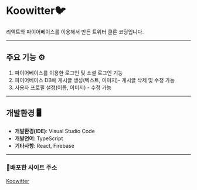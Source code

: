 # Koowitter🐦

리액트와 파이어베이스를 이용해서 만든 트위터 클론 코딩입니다.

---

## 주요 기능 ⚙️
1. 파이어베이스를 이용한 로그인 및 소셜 로그인 기능
2. 파이어베이스 DB에 게시글 생성(텍스트, 이미지)- 게시글 삭제 및 수정 가능
3. 사용자 프로필 설정(이름, 이미지) - 수정 가능

---

## 개발환경 🖥

- **개발환경(IDE)**: Visual Studio Code
- **개발언어**: TypeScript
- **기타사항**: React, Firebase

---

### 🔗배포한 사이트 주소
[Koowitter](https://koowitter-7bc74.web.app/)



